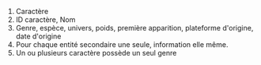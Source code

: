 1. Caractère
2. ID caractère, Nom
3. Genre, espèce, univers, poids, première apparition, plateforme d'origine, date d'origine
4. Pour chaque entité secondaire une seule, information elle même.
5. Un ou plusieurs caractère possède un seul genre 
